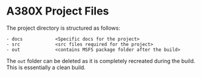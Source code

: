 # A380X Project Files

The project directory is structured as follows:

```
- docs            <Specific docs for the project>
- src             <src files required for the project>
- out             <contains MSFS package folder after the build>
```

The `out` folder can be deleted as it is completely recreated during the build. This is essentially a clean build.
